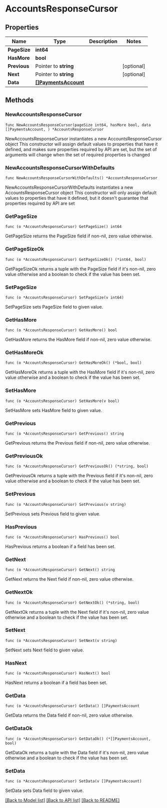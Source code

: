 # AccountsResponseCursor

## Properties

Name | Type | Description | Notes
------------ | ------------- | ------------- | -------------
**PageSize** | **int64** |  | 
**HasMore** | **bool** |  | 
**Previous** | Pointer to **string** |  | [optional] 
**Next** | Pointer to **string** |  | [optional] 
**Data** | [**[]PaymentsAccount**](PaymentsAccount.md) |  | 

## Methods

### NewAccountsResponseCursor

`func NewAccountsResponseCursor(pageSize int64, hasMore bool, data []PaymentsAccount, ) *AccountsResponseCursor`

NewAccountsResponseCursor instantiates a new AccountsResponseCursor object
This constructor will assign default values to properties that have it defined,
and makes sure properties required by API are set, but the set of arguments
will change when the set of required properties is changed

### NewAccountsResponseCursorWithDefaults

`func NewAccountsResponseCursorWithDefaults() *AccountsResponseCursor`

NewAccountsResponseCursorWithDefaults instantiates a new AccountsResponseCursor object
This constructor will only assign default values to properties that have it defined,
but it doesn't guarantee that properties required by API are set

### GetPageSize

`func (o *AccountsResponseCursor) GetPageSize() int64`

GetPageSize returns the PageSize field if non-nil, zero value otherwise.

### GetPageSizeOk

`func (o *AccountsResponseCursor) GetPageSizeOk() (*int64, bool)`

GetPageSizeOk returns a tuple with the PageSize field if it's non-nil, zero value otherwise
and a boolean to check if the value has been set.

### SetPageSize

`func (o *AccountsResponseCursor) SetPageSize(v int64)`

SetPageSize sets PageSize field to given value.


### GetHasMore

`func (o *AccountsResponseCursor) GetHasMore() bool`

GetHasMore returns the HasMore field if non-nil, zero value otherwise.

### GetHasMoreOk

`func (o *AccountsResponseCursor) GetHasMoreOk() (*bool, bool)`

GetHasMoreOk returns a tuple with the HasMore field if it's non-nil, zero value otherwise
and a boolean to check if the value has been set.

### SetHasMore

`func (o *AccountsResponseCursor) SetHasMore(v bool)`

SetHasMore sets HasMore field to given value.


### GetPrevious

`func (o *AccountsResponseCursor) GetPrevious() string`

GetPrevious returns the Previous field if non-nil, zero value otherwise.

### GetPreviousOk

`func (o *AccountsResponseCursor) GetPreviousOk() (*string, bool)`

GetPreviousOk returns a tuple with the Previous field if it's non-nil, zero value otherwise
and a boolean to check if the value has been set.

### SetPrevious

`func (o *AccountsResponseCursor) SetPrevious(v string)`

SetPrevious sets Previous field to given value.

### HasPrevious

`func (o *AccountsResponseCursor) HasPrevious() bool`

HasPrevious returns a boolean if a field has been set.

### GetNext

`func (o *AccountsResponseCursor) GetNext() string`

GetNext returns the Next field if non-nil, zero value otherwise.

### GetNextOk

`func (o *AccountsResponseCursor) GetNextOk() (*string, bool)`

GetNextOk returns a tuple with the Next field if it's non-nil, zero value otherwise
and a boolean to check if the value has been set.

### SetNext

`func (o *AccountsResponseCursor) SetNext(v string)`

SetNext sets Next field to given value.

### HasNext

`func (o *AccountsResponseCursor) HasNext() bool`

HasNext returns a boolean if a field has been set.

### GetData

`func (o *AccountsResponseCursor) GetData() []PaymentsAccount`

GetData returns the Data field if non-nil, zero value otherwise.

### GetDataOk

`func (o *AccountsResponseCursor) GetDataOk() (*[]PaymentsAccount, bool)`

GetDataOk returns a tuple with the Data field if it's non-nil, zero value otherwise
and a boolean to check if the value has been set.

### SetData

`func (o *AccountsResponseCursor) SetData(v []PaymentsAccount)`

SetData sets Data field to given value.



[[Back to Model list]](../README.md#documentation-for-models) [[Back to API list]](../README.md#documentation-for-api-endpoints) [[Back to README]](../README.md)


